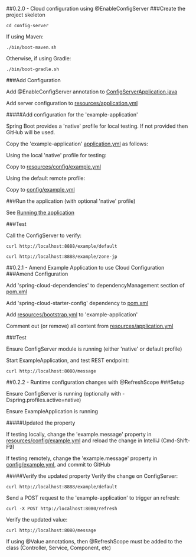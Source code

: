 ##0.2.0 - Cloud configuration using @EnableConfigServer
###Create the project skeleton

```
cd config-server
```

If using Maven:
```
./bin/boot-maven.sh
```

Otherwise, if using Gradle:
```
./bin/boot-gradle.sh
```

###Add Configuration

Add @EnableConfigServer annotation to [ConfigServerApplication.java](../config-server/src/main/java/jp/bikon/ConfigServerApplication.java)

Add server configuration to [resources/application.yml](../config-server/src/main/resources/application.yml)

#####Add configuration for the 'example-application'

Spring Boot provides a 'native' profile for local testing. If not provided then GitHub will be used.

Copy the 'example-application' [application.yml](../example-application/src/main/resources/application.yml) as follows:

Using the local 'native' profile for testing:
 
Copy to [resources/config/example.yml](../config-server/src/main/resources/config/example.yml)

Using the default remote profile:

Copy to [config/example.yml](../config/example.yml)

###Run the application (with optional 'native' profile)

See [Running the application](RUNNING.md)

###Test

Call the ConfigServer to verify:

```
curl http://localhost:8888/example/default
```

```
curl http://localhost:8888/example/zone-jp
```

##0.2.1 - Amend Example Application to use Cloud Configuration 
###Amend Configuration

Add 'spring-cloud-dependencies' to dependencyManagement section of [pom.xml](..example-application/pom.xml)

Add 'spring-cloud-starter-config' dependency to [pom.xml](..example-application/pom.xml)

Add [resources/bootstrap.yml](..example-application/src/main/resources/bootstrap.yml) to 'example-application'

Comment out (or remove) all content from [resources/application.yml](..example-application/src/main/resources/application.yml)

###Test

Ensure ConfigServer module is running (either 'native' or default profile)

Start ExampleApplication, and test REST endpoint:
```
curl http://localhost:8080/message
```

##0.2.2 - Runtime configuration changes with @RefreshScope 
###Setup

Ensure ConfigServer is running (optionally with -Dspring.profiles.active=native)

Ensure ExampleApplication is running

#####Updated the property

If testing locally, change the 'example.message' property in [resources/config/example.yml](../config-server/src/main/resources/config/example.yml) and reload the change in IntelliJ (Cmd-Shift-F9)

If testing remotely, change the 'example.message' property in [config/example.yml](../config/example.yml), and commit to GitHub

#####Verify the updated property
Verify the change on ConfigServer:
```
curl http://localhost:8888/example/default
```

Send a POST request to the 'example-application' to trigger an refresh:
```
curl -X POST http://localhost:8080/refresh
```

Verify the updated value:
```
curl http://localhost:8080/message
```

If using @Value annotations, then @RefreshScope must be added to the class (Controller, Service, Component, etc)
